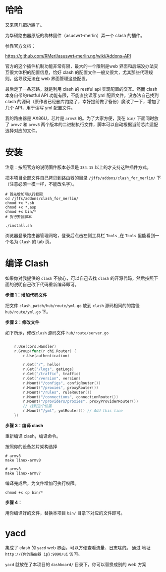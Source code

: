 # 哈哈

又来瞎几把折腾了。

为华硕路由器原版的梅林固件（asuswrt-merlin）弄一个 clash 的插件。

参靠官方文档：

https://github.com/RMerl/asuswrt-merlin.ng/wiki/Addons-API


官方的这个插件机制功能非常有限，最大的一个限制是web 界面和后端没办法交互很大体积的配置信息，恰好 clash 的配置文件一般又很大，尤其那些代理规则。这导致无法在 web 界面管理这些配置。


最后走了一条邪路，就是利用 clash 的 restful api 实现配置的交互。然而 clash 本身自带的restful API 功能有限，不能直接读写 yml 配置文件，没办法自己找到 clash 的源码（原作者已经删库跑路了，幸好提前做了备份）魔改了一下，增加了几个 API，用于读写 yml 配置文件。


我的路由器是 AX86U，芯片是 ``armv8`` 的。为了大家方便，我在 ``bin/`` 下面同时放了 ``armv7`` 和 ``armv8`` 两个版本的二进制执行文件，脚本可以自动根据当前芯片适配选择对应的文件。


# 安装
注意：按照官方的说明固件版本必须是 ``384.15`` 以上的才支持这种插件方式。

把本项目全部文件自己拷贝到路由器的目录 ``/jffs/addons/clash_for_merlin/`` 下（注意必须一模一样，不能改名字）。

```shell
# 首先增加可执行权限
cd /jffs/addons/clash_for_merlin/
chmod +x *.sh
chmod +x *.asp
chmod +x bin/*
# 执行安装脚本

./install.sh
```

浏览器登录路由器管理网站，登录后点击左侧工具栏 ``Tools`` ,在 ``Tools`` 里能看到一个名为 ``Clash`` 的 tab 页。


# 编译 Clash

如果你对我提供的 ``clash`` 不放心，可以自己去找 ``clash`` 的开源代码，然后按照下面的说明自己改下代码重新编译即可。


**步骤 1：增加代码文件**

把文件 ``clash_patch/hub/route/yml.go`` 放到 ``clash`` 源码相同的的路径 ``hub/route/yml.go`` 下。

**步骤 2：修改文件**

如下所示，修改``clash`` 源码文件 ``hub/route/server.go``

```go

	r.Use(cors.Handler)
	r.Group(func(r chi.Router) {
		r.Use(authentication)

		r.Get("/", hello)
		r.Get("/logs", getLogs)
		r.Get("/traffic", traffic)
		r.Get("/version", version)
		r.Mount("/configs", configRouter())
		r.Mount("/proxies", proxyRouter())
		r.Mount("/rules", ruleRouter())
		r.Mount("/connections", connectionRouter())
		r.Mount("/providers/proxies", proxyProviderRouter())
        // 找到这个位置
		r.Mount("/yml", ymlRouter()) // Add this line
	})

```


**步骤 3：编译 clash**

重新编译 clash，编译命令。

按照你的设备芯片架构选择

```shell
# armv8  
make linux-armv8 

```

```shell
# armv8  
make linux-armv7

```


编译完成后，为文件增加可执行权限。

```shell
chmod +x cp bin/*

```



**步骤 4：**

用你编译好的文件，替换本项目 ``bin/`` 目录下对应的文件即可。

# yacd

集成了 clash 的 ``yacd`` web 界面，可以方便查看流量、日志啥的。
通过 地址 ``http://{你的路由器 ip}:9090/ui`` 访问。

``yacd`` 就放在了本项目的 ``dashboard/`` 目录下，你可以替换成别的 web 方案



